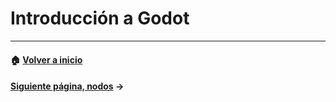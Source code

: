 # Introducción a Godot

---
#### :house: [Volver a inicio](../README.md)
#### [Siguiente página, nodos](nodos.md) →
